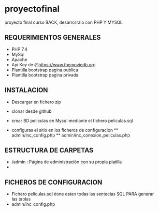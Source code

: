 # proyectofinal
proyecto final curso BACK, desarrorralo con PHP Y MYSQL
## REQUERIMIENTOS GENERALES
* PHP 7.4 
* MySql
* Apache
* Api Key de @https://www.themoviedb.org
* Plantilla bootstrap pagina publica
* Plantilla bootstrap pagina privada 

## INSTALACION


* Descargar en fichero zip 
* clonar desde github

* crear BD peliculas en Mysql mediante el fichero peliculas.sql
* configuras el sitio en los ficheros de configuracion 
** admin/inc_config.php
** admin/inc_conexion_peliculas.php






## ESTRUCTURA DE CARPETAS

* /admin  :  Página de administración con su propia platilla
* 

## FICHEROS DE CONFIGURACION


* Fichero peliculas.sql done estan todas las sentecias SQL PARA generar las tablas
* admin/inc_config.php




